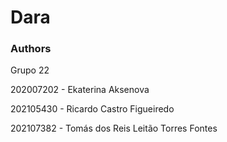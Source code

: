 # Dara

### Authors

Grupo 22

202007202 - Ekaterina Aksenova

202105430 - Ricardo Castro Figueiredo

202107382 - Tomás dos Reis Leitão Torres Fontes
